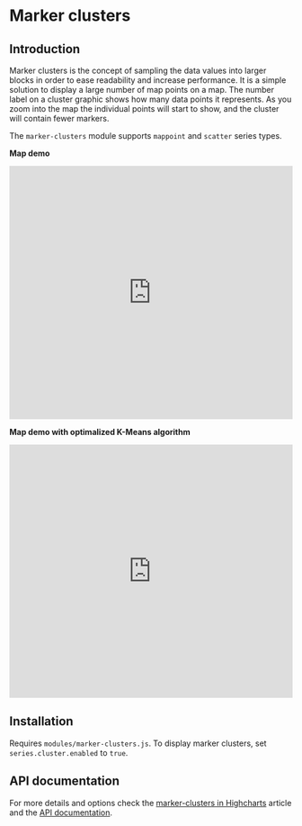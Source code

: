 Marker clusters
===============

## Introduction
Marker clusters is the concept of sampling the data values into larger blocks in order to ease readability and increase performance. It is a simple solution to display a large number of map points on a map. The number label on a cluster graphic shows how many data points it represents. As you zoom into the map the individual points will start to show, and the cluster will contain fewer markers.

The `marker-clusters` module supports `mappoint` and `scatter` series types.

**Map demo**

<iframe style="width: 100%; height: 450px; border: none;" src=https://www.highcharts.com/samples/embed/maps/marker-clusters/europe allow="fullscreen"></iframe>

**Map demo with optimalized K-Means algorithm**

<iframe style="width: 100%; height: 450px; border: none;" src=https://www.highcharts.com/samples/embed/maps/marker-clusters/optimized-kmeans allow="fullscreen"></iframe>

Installation
------------

Requires `modules/marker-clusters.js`. To display marker clusters, set `series.cluster.enabled` to `true`.

API documentation
-----------------

For more details and options check the [marker-clusters in Highcharts](https://highcharts.com/docs/advanced-chart-features/marker-clusters) article and the [API documentation](https://api.highcharts.com/highmaps/series.mappoint.cluster).
